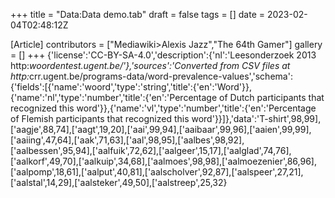 +++
title = "Data:Data demo.tab"
draft = false
tags = []
date = 2023-02-04T02:48:12Z

[Article]
contributors = ["Mediawiki>Alexis Jazz","The 64th Gamer"]
gallery = []
+++
{'license':'CC-BY-SA-4.0','description':{'nl':'Leesonderzoek 2013 http:<i>woordentest.ugent.be/'},'sources':'Converted from CSV files at http:</i>crr.ugent.be/programs-data/word-prevalence-values','schema':{'fields':[{'name':'woord','type':'string','title':{'en':'Word'}},{'name':'nl','type':'number','title':{'en':'Percentage of Dutch participants that recognized this word'}},{'name':'vl','type':'number','title':{'en':'Percentage of Flemish participants that recognized this word'}}]},'data':'T-shirt',98,99],['aagje',88,74],['aagt',19,20],['aai',99,94],['aaibaar',99,96],['aaien',99,99],['aaiing',47,64],['aak',71,63],['aal',98,95],['aalbes',98,92],['aalbessen',95,94],['aalfuik',72,62],['aalgeer',15,17],['aalglad',74,76],['aalkorf',49,70],['aalkuip',34,68],['aalmoes',98,98],['aalmoezenier',86,96],['aalpomp',18,61],['aalput',40,81],['aalscholver',92,87],['aalspeer',27,21],['aalstal',14,29],['aalsteker',49,50],['aalstreep',25,32}